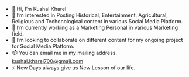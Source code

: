 - 👋 Hi, I’m Kushal Kharel
- 👀 I’m interested in Posting Historical, Entertainment, Agricultural, Religious and Techonological content in various Social Media Platform.
- 🌱 I’m currently working as a Marketing Personal in various Marketing field.
- 💞️ I’m looking to collaborate on different content for my ongoing project for Social Media Platform.
- 📫 You can email me in my mailing address. kushal.kharel700@gmail.com
- ⚡ New Days always give us New Lesson of our life.

